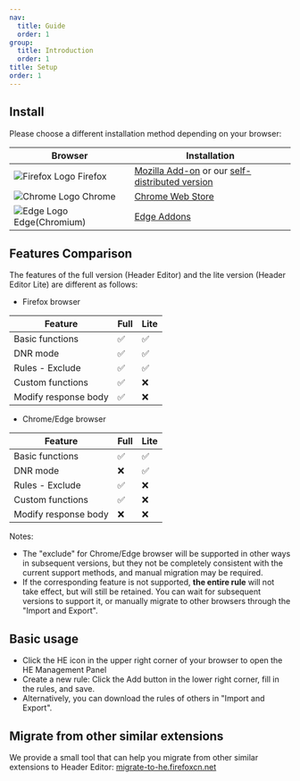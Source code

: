 ```yaml
---
nav:
  title: Guide
  order: 1
group:
  title: Introduction
  order: 1
title: Setup
order: 1
---
```


## Install

Please choose a different installation method depending on your browser:

| Browser | Installation |
| --- | --- |
| ![Firefox Logo](https://cdnjs.cloudflare.com/ajax/libs/browser-logos/73.0.0/firefox/firefox_16x16.png) Firefox | [Mozilla Add-on](https://addons.mozilla.org/en-US/firefox/addon/header-editor/) or our [self-distributed version](https://github.com/FirefoxBar/HeaderEditor/releases) |
| ![Chrome Logo](https://cdnjs.cloudflare.com/ajax/libs/browser-logos/73.0.0/chrome/chrome_16x16.png) Chrome | [Chrome Web Store](https://chrome.google.com/webstore/detail/header-editor/eningockdidmgiojffjmkdblpjocbhgh) |
| ![Edge Logo](https://cdnjs.cloudflare.com/ajax/libs/browser-logos/73.0.0/edge/edge_16x16.png) Edge(Chromium) | [Edge Addons](https://microsoftedge.microsoft.com/addons/detail/header-editor/afopnekiinpekooejpchnkgfffaeceko) |

## Features Comparison

The features of the full version (Header Editor) and the lite version (Header Editor Lite) are different as follows:

* Firefox browser

| Feature | Full | Lite |
| --- | --- | --- |
| Basic functions | ✅ | ✅ |
| DNR mode | ✅ | ✅ |
| Rules - Exclude | ✅ | ✅ |
| Custom functions | ✅ | ❌ |
| Modify response body | ✅ | ❌ |

* Chrome/Edge browser

| Feature | Full | Lite |
| --- | --- | --- |
| Basic functions | ✅ | ✅ |
| DNR mode | ❌ | ✅ |
| Rules - Exclude | ✅ | ❌ |
| Custom functions | ✅ | ❌ |
| Modify response body | ❌ | ❌ |

Notes:
* The "exclude" for Chrome/Edge browser will be supported in other ways in subsequent versions, but they not be completely consistent with the current support methods, and manual migration may be required.
* If the corresponding feature is not supported, **the entire rule** will not take effect, but will still be retained. You can wait for subsequent versions to support it, or manually migrate to other browsers through the "Import and Export".

## Basic usage

* Click the HE icon in the upper right corner of your browser to open the HE Management Panel
* Create a new rule: Click the Add button in the lower right corner, fill in the rules, and save.
* Alternatively, you can download the rules of others in "Import and Export".

## Migrate from other similar extensions

We provide a small tool that can help you migrate from other similar extensions to Header Editor: [migrate-to-he.firefoxcn.net](https://migrate-to-he.firefoxcn.net/index_en.html)
